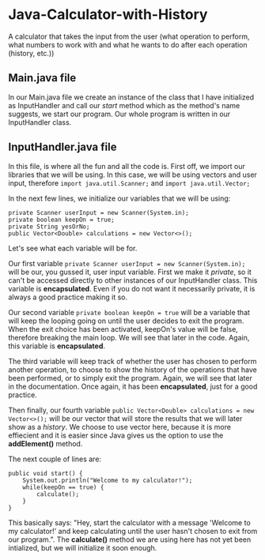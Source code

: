 # Java-Calculator-with-History
A calculator that takes the input from the user (what operation to perform, what numbers to work with and what he wants to do after each operation (history, etc.))

##  Main.java file

In our Main.java file we create an instance of the class that I have initialized as InputHandler and call our *start* method which as the method's name suggests, we start our program. Our whole program is written in our InputHandler class.

## InputHandler.java file

In this file, is where all the fun and all the code is. First off, we import our libraries that we will be using. In this case, we will be using vectors and user input, therefore `import java.util.Scanner;` and `import java.util.Vector;`

In the next few lines, we initialize our variables that we will be using:
```
private Scanner userInput = new Scanner(System.in);
private boolean keepOn = true;
private String yesOrNo;
public Vector<Double> calculations = new Vector<>();
```

Let's see what each variable will be for. 

Our first variable `private Scanner userInput = new Scanner(System.in);` will be our, you gussed it, user input variable. First we make it *private*, so it can't be accessed directly to other instances of our InputHandler class. This variable is **encapsulated**. Even if you do not want it necessarily private, it is always a good practice making it so. 

Our second variable `private boolean keepOn = true` will be a variable that will keep the looping going on until the user decides to exit the program. When the exit choice has been activated, keepOn's value will be false, therefore breaking the main loop. We will see that later in the code. Again, this variable is **encapsulated**.

The third variable will keep track of whether the user has chosen to perform another operation, to choose to show the history of the operations that have been performed, or to simply exit the program. Again, we will see that later in the documentation. Once again, it has been **encapsulated**, just for a good practice.

Then finally, our fourth variable `public Vector<Double> calculations = new Vector<>();` will be our vector that will store the results that we will later show as a *history*. We choose to use vector here, because it is more effiecient and it is easier since Java gives us the  option to use the **addElement()** method. 

The next couple of lines are: 

```
public void start() {
    System.out.println("Welcome to my calculator!");
    while(keepOn == true) {
        calculate();
    }
}
```
This basically says: "Hey, start the calculator with a message 'Welcome to my calculator!' and keep calculating until the user hasn't chosen to exit from our program.". The **calculate()** method we are using here has not yet been intialized, but we will initialize it soon enough.

